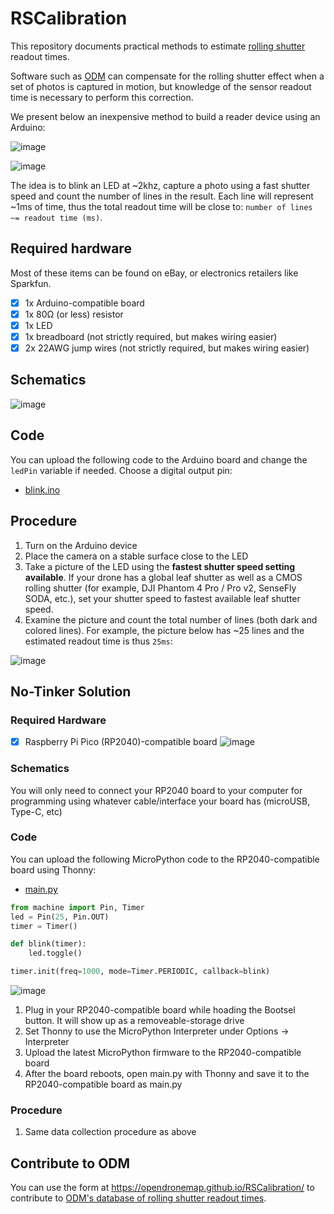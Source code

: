 # RSCalibration

This repository documents practical methods to estimate [rolling shutter](https://en.wikipedia.org/wiki/Rolling_shutter) readout times.

Software such as [ODM](https://github.com/OpenDroneMap/ODM) can compensate for the rolling shutter effect when a set of photos is captured in motion, but knowledge of the sensor readout time is necessary to perform this correction.

We present below an inexpensive method to build a reader device using an Arduino:

![image](https://user-images.githubusercontent.com/1951843/174381801-bb0e3c9f-6aa4-43dd-bf72-7c10b16fa231.png)

![image](https://user-images.githubusercontent.com/1951843/174392415-d2aee736-ed5a-4c93-83ca-0ac3eb5f9425.png)

The idea is to blink an LED at ~2khz, capture a photo using a fast shutter speed and count the number of lines in the result. Each line will represent ~1ms of time, thus the total readout time will be close to: `number of lines ~= readout time (ms)`.

## Required hardware

Most of these items can be found on eBay, or electronics retailers like Sparkfun.

 - [x] 1x Arduino-compatible board
 - [x] 1x 80Ω (or less) resistor
 - [x] 1x LED
 - [x] 1x breadboard (not strictly required, but makes wiring easier)
 - [x] 2x 22AWG jump wires (not strictly required, but makes wiring easier)

## Schematics

![image](https://user-images.githubusercontent.com/1951843/174392464-3da5045b-e83d-4d80-a1fd-efc9d8023ff9.png)

## Code

You can upload the following code to the Arduino board and change the `ledPin` variable if needed. Choose a digital output pin:

 - [blink.ino](https://github.com/OpenDroneMap/RSCalibration/blob/main/blink.ino)

## Procedure

1. Turn on the Arduino device
2. Place the camera on a stable surface close to the LED
3. Take a picture of the LED using the **fastest shutter speed setting available**. If your drone has a global leaf shutter as well as a CMOS rolling shutter (for example, DJI Phantom 4 Pro / Pro v2, SenseFly SODA, etc.), set your shutter speed to fastest available leaf shutter speed.
4. Examine the picture and count the total number of lines (both dark and colored lines). For example, the picture below has ~25 lines and the estimated readout time is thus `25ms`:

![image](https://user-images.githubusercontent.com/1951843/174392533-429943a6-82b2-4948-9637-3cb35fd21707.png)

## No-Tinker Solution

### Required Hardware

 - [x] Raspberry Pi Pico (RP2040)-compatible board
 ![image](https://user-images.githubusercontent.com/19295950/175455634-6be7e3cd-9abe-4260-8af0-7bab0909fb67.png)
 
### Schematics

You will only need to connect your RP2040 board to your computer for programming using whatever cable/interface your board has (microUSB, Type-C, etc)

### Code

You can upload the following MicroPython code to the RP2040-compatible board using Thonny:  
 - [main.py](https://github.com/OpenDroneMap/RSCalibration/blob/main/main.py)

```python
from machine import Pin, Timer
led = Pin(25, Pin.OUT)
timer = Timer()

def blink(timer):
    led.toggle()

timer.init(freq=1000, mode=Timer.PERIODIC, callback=blink)
```

![image](https://user-images.githubusercontent.com/19295950/175456447-7df30e7e-4034-43b4-8cb1-95d51fa1c1a4.png)

1. Plug in your RP2040-compatible board while hoading the Bootsel button. It will show up as a removeable-storage drive
2. Set Thonny to use the MicroPython Interpreter under Options -> Interpreter
3. Upload the latest MicroPython firmware to the RP2040-compatible board
4. After the board reboots, open main.py with Thonny and save it to the RP2040-compatible board as main.py

### Procedure

1. Same data collection procedure as above

## Contribute to ODM

You can use the form at https://opendronemap.github.io/RSCalibration/ to contribute to [ODM's database of rolling shutter readout times](https://github.com/OpenDroneMap/ODM/blob/master/opendm/rollingshutter.py).
